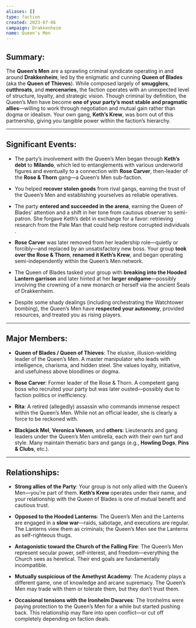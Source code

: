 ```yaml
---
aliases: []
type: faction
created: 2023-07-06
campaign: Drakkenheim
name: Queen's Men
---
```

## Summary:

The **Queen’s Men** are a sprawling criminal syndicate operating in and around **Drakkenheim**, led by the enigmatic and cunning **Queen of Blades** (aka the **Queen of Thieves**). While composed largely of **smugglers**, **cutthroats**, and **mercenaries**, the faction operates with an unexpected level of structure, loyalty, and strategic vision. Though criminal by definition, the Queen’s Men have become **one of your party’s most stable and pragmatic allies**—willing to work through negotiation and mutual gain rather than dogma or idealism. Your own gang, **Keth’s Krew**, was born out of this partnership, giving you tangible power within the faction’s hierarchy.

---

## Significant Events:

- The party’s involvement with the Queen’s Men began through **Keth’s debt** to **Milando**, which led to entanglements with various underworld figures and eventually to a connection with **Rose Carver**, then-leader of the **Rose & Thorn** gang—a Queen’s Men sub-faction​.
    
- You helped **recover stolen goods** from rival gangs, earning the trust of the Queen’s Men and establishing yourselves as reliable operatives​.
    
- The party **entered and succeeded in the arena**, earning the Queen of Blades’ attention and a shift in her tone from cautious observer to semi-patron. She forgave Keth’s debt in exchange for a favor: retrieving research from the Pale Man that could help restore corrupted individuals​.
    
- **Rose Carver** was later removed from her leadership role—quietly or forcibly—and replaced by an unsatisfactory new boss. Your group **took over the Rose & Thorn**, **renamed it Keth’s Krew**, and began operating semi-independently within the Queen’s Men network​.
    
- The Queen of Blades tasked your group with **breaking into the Hooded Lantern garrison** and later hinted at her **larger endgame**—possibly involving the crowning of a new monarch or herself via the ancient Seals of Drakkenheim​.
    
- Despite some shady dealings (including orchestrating the Watchtower bombing), the Queen’s Men have **respected your autonomy**, provided resources, and treated you as rising players.
    

---

## Major Members:

- **Queen of Blades / Queen of Thieves**: The elusive, illusion-wielding leader of the Queen’s Men. A master manipulator who leads with intelligence, charisma, and hidden steel. She values loyalty, initiative, and usefulness above bloodlines or dogma​.
    
- **Rose Carver**: Former leader of the Rose & Thorn. A competent gang boss who recruited your party but was later ousted—possibly due to faction politics or inefficiency​.
    
- **Rita**: A retired (allegedly) assassin who commands immense respect within the Queen’s Men. While not an official leader, she is clearly a force to be reckoned with​.
    
- **Blackjack Mel**, **Veronica Venom**, and **others**: Lieutenants and gang leaders under the Queen’s Men umbrella, each with their own turf and style. Many maintain thematic bars and gangs (e.g., **Howling Dogs**, **Pins & Clubs**, etc.).
    

---

## Relationships:

- **Strong allies of the Party**: Your group is not only allied with the Queen’s Men—you’re part of them. **Keth’s Krew** operates under their name, and your relationship with the Queen of Blades is one of mutual benefit and cautious trust.
    
- **Opposed to the Hooded Lanterns**: The Queen’s Men and the Lanterns are engaged in a **slow war**—raids, sabotage, and executions are regular. The Lanterns view them as criminals; the Queen’s Men see the Lanterns as self-righteous thugs.
    
- **Antagonistic toward the Church of the Falling Fire**: The Queen’s Men represent secular power, self-interest, and freedom—everything the Church sees as heretical. Their end goals are fundamentally incompatible.
    
- **Mutually suspicious of the Amethyst Academy**: The Academy plays a different game, one of knowledge and arcane supremacy. The Queen’s Men may trade with them or tolerate them, but they don’t trust them.
    
- **Occasional tensions with the Ironhelm Dwarves**: The Ironhelms were paying protection to the Queen’s Men for a while but started pushing back. This relationship may flare into open conflict—or cut off completely depending on faction deals.